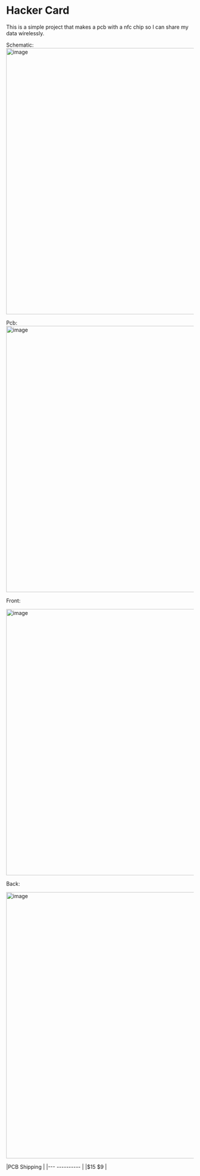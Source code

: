 # Hacker Card

This is a simple project that makes a pcb with a nfc chip so I can share my data wirelessly.

Schematic:
<img width="789" height="713" alt="image" src="https://github.com/user-attachments/assets/7f633bee-e01b-4c8a-a032-bcc24ec7f314" />

Pcb:
<img width="1157" height="713" alt="image" src="https://github.com/user-attachments/assets/f4a0d9b8-a0f5-4f6b-8acc-2a1ea46ad97a" />

Front:

<img width="1157" height="713" alt="image" src="https://github.com/user-attachments/assets/4728601e-688f-40b2-9e6f-82f9d5690ee9" />

Back:

<img width="1157" height="713" alt="image" src="https://github.com/user-attachments/assets/5a90e19c-0427-4350-ba92-b8e029549f49" />


|PCB   Shipping | 
|--- ---------- | 
|$15      $9    |  
